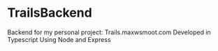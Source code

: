 # TrailsBackend
Backend for my personal project: Trails.maxwsmoot.com 
Developed in Typescript Using Node and Express
